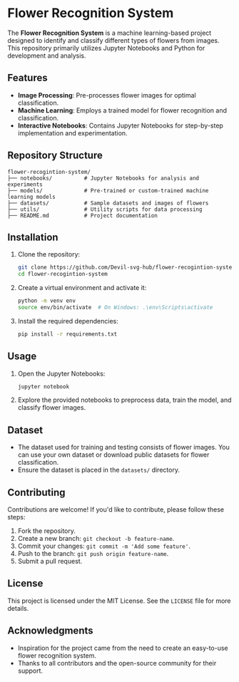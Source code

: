 # Flower Recognition System

The **Flower Recognition System** is a machine learning-based project designed to identify and classify different types of flowers from images. This repository primarily utilizes Jupyter Notebooks and Python for development and analysis.

## Features

- **Image Processing**: Pre-processes flower images for optimal classification.
- **Machine Learning**: Employs a trained model for flower recognition and classification.
- **Interactive Notebooks**: Contains Jupyter Notebooks for step-by-step implementation and experimentation.

## Repository Structure

```
flower-recogintion-system/
├── notebooks/          # Jupyter Notebooks for analysis and experiments
├── models/             # Pre-trained or custom-trained machine learning models
├── datasets/           # Sample datasets and images of flowers
├── utils/              # Utility scripts for data processing
├── README.md           # Project documentation
```

## Installation

1. Clone the repository:
   ```bash
   git clone https://github.com/Devil-svg-hub/flower-recogintion-system.git
   cd flower-recogintion-system
   ```

2. Create a virtual environment and activate it:
   ```bash
   python -m venv env
   source env/bin/activate  # On Windows: .\env\Scripts\activate
   ```

3. Install the required dependencies:
   ```bash
   pip install -r requirements.txt
   ```

## Usage

1. Open the Jupyter Notebooks:
   ```bash
   jupyter notebook
   ```
2. Explore the provided notebooks to preprocess data, train the model, and classify flower images.

## Dataset

- The dataset used for training and testing consists of flower images. You can use your own dataset or download public datasets for flower classification.
- Ensure the dataset is placed in the `datasets/` directory.

## Contributing

Contributions are welcome! If you'd like to contribute, please follow these steps:

1. Fork the repository.
2. Create a new branch: `git checkout -b feature-name`.
3. Commit your changes: `git commit -m 'Add some feature'`.
4. Push to the branch: `git push origin feature-name`.
5. Submit a pull request.

## License

This project is licensed under the MIT License. See the `LICENSE` file for more details.

## Acknowledgments

- Inspiration for the project came from the need to create an easy-to-use flower recognition system.
- Thanks to all contributors and the open-source community for their support.
